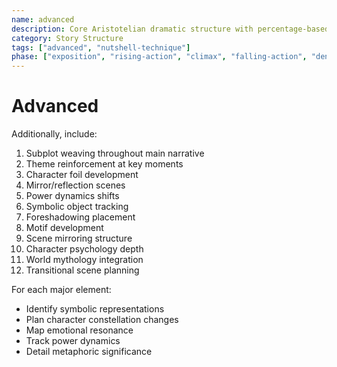 ```yaml
---
name: advanced
description: Core Aristotelian dramatic structure with percentage-based story stages and character elements
category: Story Structure
tags: ["advanced", "nutshell-technique"]
phase: ["exposition", "rising-action", "climax", "falling-action", "denouement"]
---
```


# Advanced

Additionally, include:

1. Subplot weaving throughout main narrative
2. Theme reinforcement at key moments
3. Character foil development
4. Mirror/reflection scenes
5. Power dynamics shifts
6. Symbolic object tracking
7. Foreshadowing placement
8. Motif development
9. Scene mirroring structure
10. Character psychology depth
11. World mythology integration
12. Transitional scene planning

For each major element:

* Identify symbolic representations
* Plan character constellation changes
* Map emotional resonance
* Track power dynamics
* Detail metaphoric significance
